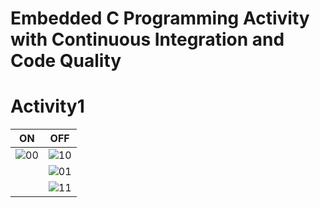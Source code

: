 # Embedded C Programming Activity with Continuous Integration and Code Quality
# Activity1
| ON   |  OFF|
|-------|------|
|   ![00](https://user-images.githubusercontent.com/80444408/116185225-cfbccd00-a73e-11eb-9faa-8ee1d558cbbb.PNG)|   ![10](https://user-images.githubusercontent.com/80444408/116185276-e3683380-a73e-11eb-971e-5ab87e79d2ff.PNG) |
|       |   ![01](https://user-images.githubusercontent.com/80444408/116185328-ff6bd500-a73e-11eb-9b85-6e96b2a5bc73.PNG)|
|  |![11](https://user-images.githubusercontent.com/80444408/116185379-1c080d00-a73f-11eb-8dcc-f33484bee799.PNG)|
